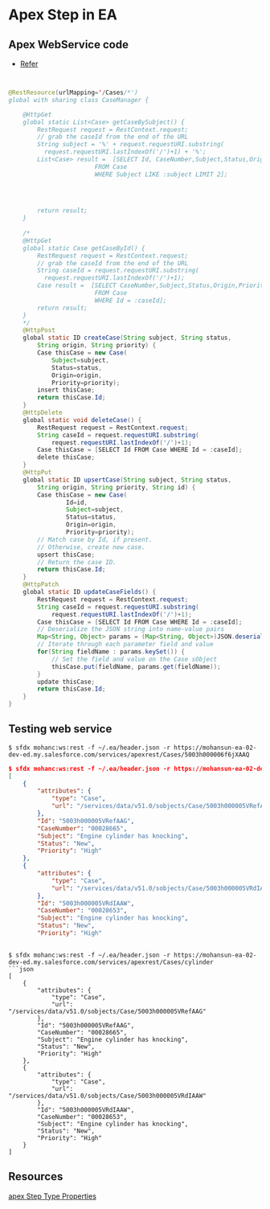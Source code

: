# Apex Step in EA

## Apex WebService code
- [Refer](https://trailhead.salesforce.com/en/content/learn/modules/apex_integration_services/apex_integration_webservices)
```java


@RestResource(urlMapping='/Cases/*')
global with sharing class CaseManager {

    @HttpGet
    global static List<Case> getCaseBySubject() {
        RestRequest request = RestContext.request;
        // grab the caseId from the end of the URL
        String subject = '%' + request.requestURI.substring(
          request.requestURI.lastIndexOf('/')+1) + '%';
        List<Case> result =  [SELECT Id, CaseNumber,Subject,Status,Origin,Priority
                        FROM Case
                        WHERE Subject LIKE :subject LIMIT 2];

                        
                        

        return result;
    }
    
    /*
    @HttpGet
    global static Case getCaseById() {
        RestRequest request = RestContext.request;
        // grab the caseId from the end of the URL
        String caseId = request.requestURI.substring(
          request.requestURI.lastIndexOf('/')+1);
        Case result =  [SELECT CaseNumber,Subject,Status,Origin,Priority
                        FROM Case
                        WHERE Id = :caseId];
        return result;
    }
    */
    @HttpPost
    global static ID createCase(String subject, String status,
        String origin, String priority) {
        Case thisCase = new Case(
            Subject=subject,
            Status=status,
            Origin=origin,
            Priority=priority);
        insert thisCase;
        return thisCase.Id;
    }   
    @HttpDelete
    global static void deleteCase() {
        RestRequest request = RestContext.request;
        String caseId = request.requestURI.substring(
            request.requestURI.lastIndexOf('/')+1);
        Case thisCase = [SELECT Id FROM Case WHERE Id = :caseId];
        delete thisCase;
    }     
    @HttpPut
    global static ID upsertCase(String subject, String status,
        String origin, String priority, String id) {
        Case thisCase = new Case(
                Id=id,
                Subject=subject,
                Status=status,
                Origin=origin,
                Priority=priority);
        // Match case by Id, if present.
        // Otherwise, create new case.
        upsert thisCase;
        // Return the case ID.
        return thisCase.Id;
    }
    @HttpPatch
    global static ID updateCaseFields() {
        RestRequest request = RestContext.request;
        String caseId = request.requestURI.substring(
            request.requestURI.lastIndexOf('/')+1);
        Case thisCase = [SELECT Id FROM Case WHERE Id = :caseId];
        // Deserialize the JSON string into name-value pairs
        Map<String, Object> params = (Map<String, Object>)JSON.deserializeUntyped(request.requestbody.tostring());
        // Iterate through each parameter field and value
        for(String fieldName : params.keySet()) {
            // Set the field and value on the Case sObject
            thisCase.put(fieldName, params.get(fieldName));
        }
        update thisCase;
        return thisCase.Id;
    }    
}
```

## Testing web service
```
$ sfdx mohanc:ws:rest -f ~/.ea/header.json -r https://mohansun-ea-02-dev-ed.my.salesforce.com/services/apexrest/Cases/5003h000006f6jXAAQ 
```
```json
$ sfdx mohanc:ws:rest -f ~/.ea/header.json -r https://mohansun-ea-02-dev-ed.my.salesforce.com/services/apexrest/Cases/Engine
[
    {
        "attributes": {
            "type": "Case",
            "url": "/services/data/v51.0/sobjects/Case/5003h000005VRefAAG"
        },
        "Id": "5003h000005VRefAAG",
        "CaseNumber": "00028665",
        "Subject": "Engine cylinder has knocking",
        "Status": "New",
        "Priority": "High"
    },
    {
        "attributes": {
            "type": "Case",
            "url": "/services/data/v51.0/sobjects/Case/5003h000005VRdIAAW"
        },
        "Id": "5003h000005VRdIAAW",
        "CaseNumber": "00028653",
        "Subject": "Engine cylinder has knocking",
        "Status": "New",
        "Priority": "High"
   
```
```
$ sfdx mohanc:ws:rest -f ~/.ea/header.json -r https://mohansun-ea-02-dev-ed.my.salesforce.com/services/apexrest/Cases/cylinder
```json
[
    {
        "attributes": {
            "type": "Case",
            "url": "/services/data/v51.0/sobjects/Case/5003h000005VRefAAG"
        },
        "Id": "5003h000005VRefAAG",
        "CaseNumber": "00028665",
        "Subject": "Engine cylinder has knocking",
        "Status": "New",
        "Priority": "High"
    },
    {
        "attributes": {
            "type": "Case",
            "url": "/services/data/v51.0/sobjects/Case/5003h000005VRdIAAW"
        },
        "Id": "5003h000005VRdIAAW",
        "CaseNumber": "00028653",
        "Subject": "Engine cylinder has knocking",
        "Status": "New",
        "Priority": "High"
    }
]
```

## Resources
[apex Step Type Properties](https://developer.salesforce.com/docs/atlas.en-us.bi_dev_guide_json.meta/bi_dev_guide_json/bi_dbjson_steps_types_apex.htm)
